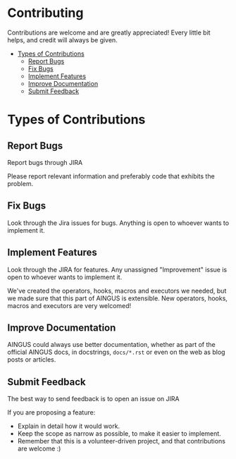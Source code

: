 

# Contributing

Contributions are welcome and are greatly appreciated! Every
little bit helps, and credit will always be given.

- [Types of Contributions](#types-of-contributions)
  - [Report Bugs](#report-bugs)
  - [Fix Bugs](#fix-bugs)
  - [Implement Features](#implement-features)
  - [Improve Documentation](#improve-documentation)
  - [Submit Feedback](#submit-feedback)


# Types of Contributions

## Report Bugs

Report bugs through JIRA

Please report relevant information and preferably code that exhibits
the problem.

## Fix Bugs

Look through the Jira issues for bugs. Anything is open to whoever wants
to implement it.

## Implement Features

Look through the JIRA for features.
Any unassigned "Improvement" issue is open to whoever wants to implement it.

We've created the operators, hooks, macros and executors we needed, but we
made sure that this part of AINGUS is extensible. New operators,
hooks, macros and executors are very welcomed!

## Improve Documentation

AINGUS could always use better documentation,
whether as part of the official AINGUS docs,
in docstrings, `docs/*.rst` or even on the web as blog posts or
articles.

## Submit Feedback

The best way to send feedback is to open an issue on JIRA

If you are proposing a feature:

- Explain in detail how it would work.
- Keep the scope as narrow as possible, to make it easier to implement.
- Remember that this is a volunteer-driven project, and that contributions are welcome :)

